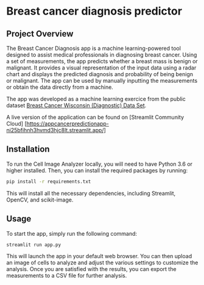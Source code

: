 # Breast cancer diagnosis predictor

##  Project Overview

The Breast Cancer Diagnosis app is a machine learning-powered tool designed to assist medical professionals in diagnosing breast cancer. Using a set of measurements, the app predicts whether a breast mass is benign or malignant. It provides a visual representation of the input data using a radar chart and displays the predicted diagnosis and probability of being benign or malignant. The app can be used by manually inputting the measurements or  obtain the data directly from a machine. 


The app was developed as a machine learning exercice from the public dataset [Breast Cancer Wisconsin (Diagnostic) Data Set](https://www.kaggle.com/datasets/uciml/breast-cancer-wisconsin-data). 

A live version of the application can be found on [Streamlit Community Cloud] [https://appcancerpredictionapp-ni25bfihnh3hvmd3hjc8lt.streamlit.app/]

## Installation

To run the Cell Image Analyzer locally, you will need to have Python 3.6 or higher installed. Then, you can install the required packages by running:

```bash
pip install -r requirements.txt
```

This will install all the necessary dependencies, including Streamlit, OpenCV, and scikit-image.

## Usage
To start the app, simply run the following command:

```bash
streamlit run app.py
```

This will launch the app in your default web browser. You can then upload an image of cells to analyze and adjust the various settings to customize the analysis. Once you are satisfied with the results, you can export the measurements to a CSV file for further analysis.

